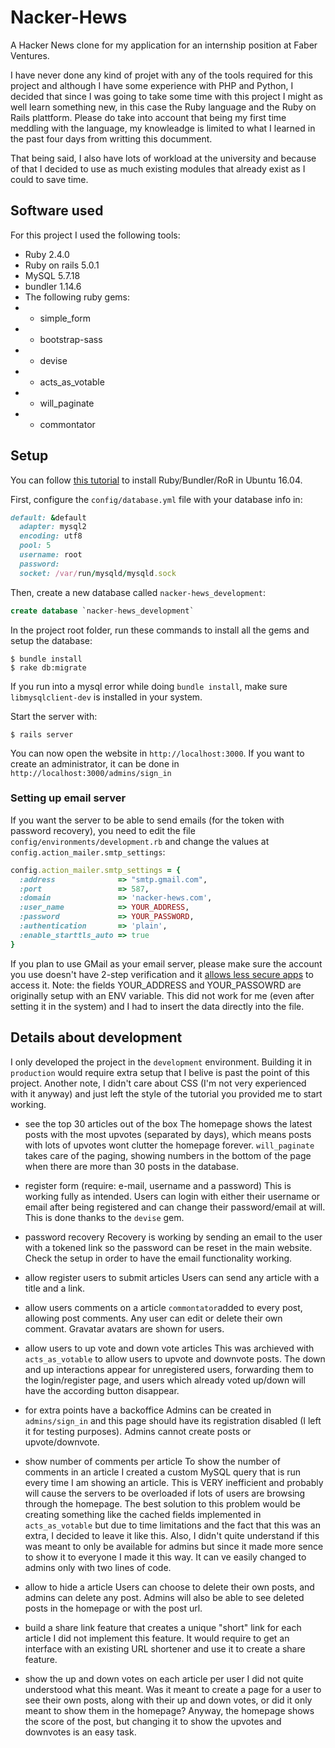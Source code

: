 # Nacker-Hews
A Hacker News clone for my application for an internship position at Faber Ventures.

I have never done any kind of projet with any of the tools required for this project and although I have some experience with PHP and Python, I decided that since I was going to take some time with this project I might as well learn something new, in this case the Ruby language and the Ruby on Rails plattform. Please do take into account that being my first time meddling with the language, my knowleadge is limited to what I learned in the past four days from writting this documment.

That being said, I also have lots of workload at the university and because of that I decided to use as much existing modules that already exist as I could to save time.

## Software used
For this project I used the following tools:
- Ruby 2.4.0
- Ruby on rails 5.0.1
- MySQL 5.7.18
- bundler 1.14.6
- The following ruby gems:
- - simple_form
- - bootstrap-sass
- - devise
- - acts_as_votable
- - will_paginate
- - commontator

## Setup
You can follow [this tutorial](https://gorails.com/setup/ubuntu/16.04) to install Ruby/Bundler/RoR in Ubuntu 16.04.

First, configure the `config/database.yml` file with your database info in:

```ruby
default: &default
  adapter: mysql2
  encoding: utf8
  pool: 5
  username: root
  password: 
  socket: /var/run/mysqld/mysqld.sock
```

Then, create a new database called `nacker-hews_development`:

```sql
create database `nacker-hews_development`
```

In the project root folder, run these commands to install all the gems and setup the database:

```console
$ bundle install
$ rake db:migrate
```
If you run into a mysql error while doing `bundle install`, make sure `libmysqlclient-dev` is installed in your system.

Start the server with:

```console
$ rails server
```

You can now open the website in `http://localhost:3000`. If you want to create an administrator, it can be done in `http://localhost:3000/admins/sign_in`

### Setting up email server
If you want the server to be able to send emails (for the token with password recovery), you need to edit the file `config/environments/development.rb` and change the values at `config.action_mailer.smtp_settings`:

```ruby
config.action_mailer.smtp_settings = {
  :address              => "smtp.gmail.com",
  :port                 => 587,
  :domain               => 'nacker-hews.com',
  :user_name            => YOUR_ADDRESS,
  :password             => YOUR_PASSWORD,
  :authentication       => 'plain',
  :enable_starttls_auto => true
}
```
If you plan to use GMail as your email server, please make sure the account you use doesn't have 2-step verification and it [allows less secure apps](https://www.google.com/settings/security/lesssecureapps) to access it.
Note: the fields YOUR_ADDRESS and YOUR_PASSOWRD are originally setup with an ENV variable. This did not work for me (even after setting it in the system) and I had to insert the data directly into the file.

## Details about development
I only developed the project in the `development` environment. Building it in `production` would require extra setup that I belive is past the point of this project.
Another note, I didn't care about CSS (I'm not very experienced with it anyway) and just left the style of the tutorial you provided me to start working.

- see the top 30 articles out of the box
The homepage shows the latest posts with the most upvotes (separated by days), which means posts with lots of upvotes wont clutter the homepage forever. `will_paginate` takes care of the paging, showing numbers in the bottom of the page when there are more than 30 posts in the database.

- register form (require: e-mail, username and a password)
This is working fully as intended. Users can login with either their username or email after being registered and can change their password/email at will. This is done thanks to the `devise` gem.

- password recovery
Recovery is working by sending an email to the user with a tokened link so the password can be reset in the main website. Check the setup in order to have the email functionality working.

- allow register users to submit articles
Users can send any article with a title and a link.

- allow users comments on a article
`commontator`added to every post, allowing post comments. Any user can edit or delete their own comment. Gravatar avatars are shown for users.

- allow users to up vote and down vote articles
This was archieved with `acts_as_votable` to allow users to upvote and downvote posts. The down and up interactions appear for unregistered users, forwarding them to the login/register page, and users which already voted up/down will have the according button disappear.

- for extra points have a backoffice
Admins can be created in `admins/sign_in` and this page should have its registration disabled (I left it for testing purposes). Admins cannot create posts or upvote/downvote.

- show number of comments per article
To show the number of comments in an article I created a custom MySQL query that is run every time I am showing an article. This is VERY inefficient and probably will cause the servers to be overloaded if lots of users are browsing through the homepage. The best solution to this problem would be creating something like the cached fields implemented in `acts_as_votable` but due to time limitations and the fact that this was an extra, I decided to leave it like this. Also, I didn't quite understand if this was meant to only be available for admins but since it made more sence to show it to everyone I made it this way. It can ve easily changed to admins only with two lines of code.

- allow to hide a article
Users can choose to delete their own posts, and admins can delete any post. Admins will also be able to see deleted posts in the homepage or with the post url.

- build a share link feature that creates a unique "short" link for each article
I did not implement this feature. It would require to get an interface with an existing URL shortener and use it to create a share feature.

- show the up and down votes on each article per user
I did not quite understood what this meant. Was it meant to create a page for a user to see their own posts, along with their up and down votes, or did it only meant to show them in the homepage? Anyway, the homepage shows the score of the post, but changing it to show the upvotes and downvotes is an easy task.
